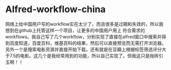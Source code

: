 # Alfred-workflow-china
网络上给中国用户写的workflow实在太少了，而且很多是过期和失效的，所以我想到在github上托管这样一个项目，让更多的中国用户用上
符合需求的workflows。我自己写了几个workflow，分别实现了直接在alfred窗口中搜索并得到百度知道，百度百科，维基百科的结果，然后可以直接预览而无需打开浏览器。另外一个是搜索电影资源并直接开始下载。还有就是在豆瓣上根据标签筛选评分大于7.5的电影。这几个是我经常用到的功能，所以自己实现了。但我这只是抛砖引玉啊！！
